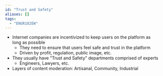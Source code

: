 ```yaml
---
id: "Trust and Safety"
aliases: []
tags:
  - "ENGR182EW"
---
```


- Internet companies are incentivized to keep users on the platform as long as
  possible
  - They need to ensure that users feel safe and trust in the platform
  - Driven by profit, regulation, public image, etc.
- They usually have "Trust and Safety" departments comprised of experts
  - Engineers, Lawyers, etc.
- Layers of content moderation: Artisanal, Community, Industrial
